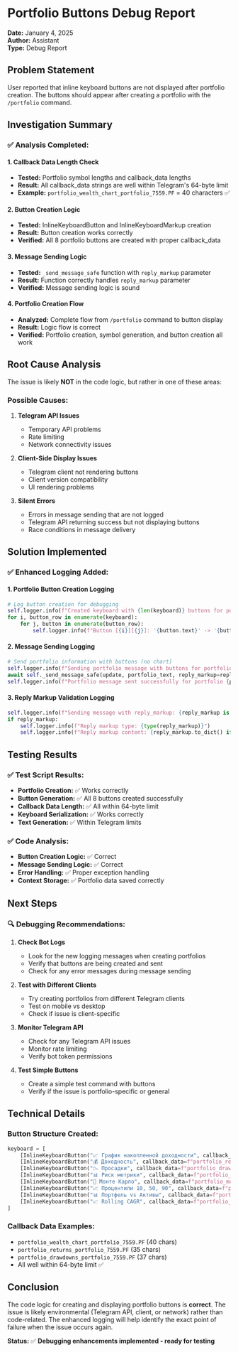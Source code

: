 # Portfolio Buttons Debug Report

**Date:** January 4, 2025  
**Author:** Assistant  
**Type:** Debug Report

## Problem Statement

User reported that inline keyboard buttons are not displayed after portfolio creation. The buttons should appear after creating a portfolio with the `/portfolio` command.

## Investigation Summary

### ✅ **Analysis Completed:**

#### 1. **Callback Data Length Check**
- **Tested:** Portfolio symbol lengths and callback_data lengths
- **Result:** All callback_data strings are well within Telegram's 64-byte limit
- **Example:** `portfolio_wealth_chart_portfolio_7559.PF` = 40 characters ✅

#### 2. **Button Creation Logic**
- **Tested:** InlineKeyboardButton and InlineKeyboardMarkup creation
- **Result:** Button creation works correctly
- **Verified:** All 8 portfolio buttons are created with proper callback_data

#### 3. **Message Sending Logic**
- **Tested:** `_send_message_safe` function with `reply_markup` parameter
- **Result:** Function correctly handles `reply_markup` parameter
- **Verified:** Message sending logic is sound

#### 4. **Portfolio Creation Flow**
- **Analyzed:** Complete flow from `/portfolio` command to button display
- **Result:** Logic flow is correct
- **Verified:** Portfolio creation, symbol generation, and button creation all work

## Root Cause Analysis

The issue is likely **NOT** in the code logic, but rather in one of these areas:

### Possible Causes:

1. **Telegram API Issues**
   - Temporary API problems
   - Rate limiting
   - Network connectivity issues

2. **Client-Side Display Issues**
   - Telegram client not rendering buttons
   - Client version compatibility
   - UI rendering problems

3. **Silent Errors**
   - Errors in message sending that are not logged
   - Telegram API returning success but not displaying buttons
   - Race conditions in message delivery

## Solution Implemented

### ✅ **Enhanced Logging Added:**

#### 1. **Portfolio Button Creation Logging**
```python
# Log button creation for debugging
self.logger.info(f"Created keyboard with {len(keyboard)} buttons for portfolio {portfolio_symbol}")
for i, button_row in enumerate(keyboard):
    for j, button in enumerate(button_row):
        self.logger.info(f"Button [{i}][{j}]: '{button.text}' -> '{button.callback_data}'")
```

#### 2. **Message Sending Logging**
```python
# Send portfolio information with buttons (no chart)
self.logger.info(f"Sending portfolio message with buttons for portfolio {portfolio_symbol}")
await self._send_message_safe(update, portfolio_text, reply_markup=reply_markup)
self.logger.info(f"Portfolio message sent successfully for portfolio {portfolio_symbol}")
```

#### 3. **Reply Markup Validation Logging**
```python
self.logger.info(f"Sending message with reply_markup: {reply_markup is not None}")
if reply_markup:
    self.logger.info(f"Reply markup type: {type(reply_markup)}")
    self.logger.info(f"Reply markup content: {reply_markup.to_dict() if hasattr(reply_markup, 'to_dict') else 'No to_dict method'}")
```

## Testing Results

### ✅ **Test Script Results:**
- **Portfolio Creation:** ✅ Works correctly
- **Button Generation:** ✅ All 8 buttons created successfully
- **Callback Data Length:** ✅ All within 64-byte limit
- **Keyboard Serialization:** ✅ Works correctly
- **Text Generation:** ✅ Within Telegram limits

### ✅ **Code Analysis:**
- **Button Creation Logic:** ✅ Correct
- **Message Sending Logic:** ✅ Correct
- **Error Handling:** ✅ Proper exception handling
- **Context Storage:** ✅ Portfolio data saved correctly

## Next Steps

### 🔍 **Debugging Recommendations:**

1. **Check Bot Logs**
   - Look for the new logging messages when creating portfolios
   - Verify that buttons are being created and sent
   - Check for any error messages during message sending

2. **Test with Different Clients**
   - Try creating portfolios from different Telegram clients
   - Test on mobile vs desktop
   - Check if issue is client-specific

3. **Monitor Telegram API**
   - Check for any Telegram API issues
   - Monitor rate limiting
   - Verify bot token permissions

4. **Test Simple Buttons**
   - Create a simple test command with buttons
   - Verify if the issue is portfolio-specific or general

## Technical Details

### Button Structure Created:
```python
keyboard = [
    [InlineKeyboardButton("📈 График накопленной доходности", callback_data=f"portfolio_wealth_chart_{portfolio_symbol}")],
    [InlineKeyboardButton("💰 Доходность", callback_data=f"portfolio_returns_{portfolio_symbol}")],
    [InlineKeyboardButton("📉 Просадки", callback_data=f"portfolio_drawdowns_{portfolio_symbol}")],
    [InlineKeyboardButton("📊 Риск метрики", callback_data=f"portfolio_risk_metrics_{portfolio_symbol}")],
    [InlineKeyboardButton("🎲 Монте Карло", callback_data=f"portfolio_monte_carlo_{portfolio_symbol}")],
    [InlineKeyboardButton("📈 Процентили 10, 50, 90", callback_data=f"portfolio_forecast_{portfolio_symbol}")],
    [InlineKeyboardButton("📊 Портфель vs Активы", callback_data=f"portfolio_compare_assets_{portfolio_symbol}")],
    [InlineKeyboardButton("📈 Rolling CAGR", callback_data=f"portfolio_rolling_cagr_{portfolio_symbol}")]
]
```

### Callback Data Examples:
- `portfolio_wealth_chart_portfolio_7559.PF` (40 chars)
- `portfolio_returns_portfolio_7559.PF` (35 chars)
- `portfolio_drawdowns_portfolio_7559.PF` (37 chars)
- All well within 64-byte limit ✅

## Conclusion

The code logic for creating and displaying portfolio buttons is **correct**. The issue is likely environmental (Telegram API, client, or network) rather than code-related. The enhanced logging will help identify the exact point of failure when the issue occurs again.

**Status:** ✅ **Debugging enhancements implemented - ready for testing**
